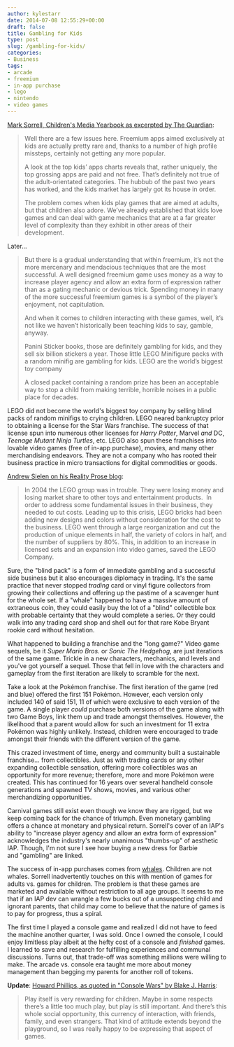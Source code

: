 ```yaml
---
author: kylestarr
date: 2014-07-08 12:55:29+00:00
draft: false
title: Gambling for Kids
type: post
slug: /gambling-for-kids/
categories:
- Business
tags:
- arcade
- freemium
- in-app purchase
- lego
- nintendo
- video games
---
```


[Mark Sorrell, Children's Media Yearbook as excerpted by The Guardian](http://www.theguardian.com/technology/2014/jul/08/freemium-games-children-in-app-purchases):

> Well there are a few issues here. Freemium apps aimed exclusively at kids are actually pretty rare and, thanks to a number of high profile missteps, certainly not getting any more popular.
>
> A look at the top kids’ apps charts reveals that, rather uniquely, the top grossing apps are paid and not free. That’s definitely not true of the adult-orientated categories. The hubbub of the past two years has worked, and the kids market has largely got its house in order.
>
> The problem comes when kids play games that are aimed at adults, but that children also adore. We’ve already established that kids love games and can deal with game mechanics that are at a far greater level of complexity than they exhibit in other areas of their development.

Later…

> But there is a gradual understanding that within freemium, it’s not the more mercenary and mendacious techniques that are the most successful. A well designed freemium game uses money as a way to increase player agency and allow an extra form of expression rather than as a gating mechanic or devious trick. Spending money in many of the more successful freemium games is a symbol of the player’s enjoyment, not capitulation.
>
> And when it comes to children interacting with these games, well, it’s not like we haven’t historically been teaching kids to say, gamble, anyway.
>
> Panini Sticker books, those are definitely gambling for kids, and they sell six billion stickers a year. Those little LEGO Minifigure packs with a random minifig are gambling for kids. LEGO are the world’s biggest toy company
>
> A closed packet containing a random prize has been an acceptable way to stop a child from making terrible, horrible noises in a public place for decades.

LEGO did not become the world's biggest toy company by selling blind packs of random minifigs to crying children. LEGO neared bankruptcy prior to obtaining a license for the Star Wars franchise. The success of that license spun into numerous other licenses for _Harry Potter_, Marvel _and_ DC, _Teenage Mutant Ninja Turtles_, etc. LEGO also spun these franchises into lovable video games (free of in-app purchase), movies, and many other merchandising endeavors. They are not a company who has rooted their business practice in micro transactions for digital commodities or goods.

[Andrew Sielen on his Reality Prose blog](http://therealityprose.wordpress.com/2013/01/17/what_happened_with_lego/):

> In 2004 the LEGO group was in trouble. They were losing money and losing market share to other toys and entertainment products.  In order to address some fundamental issues in their business, they needed to cut costs. Leading up to this crisis, LEGO bricks had been adding new designs and colors without consideration for the cost to the business. LEGO went through a large reorganization and cut the production of unique elements in half, the variety of colors in half, and the number of suppliers by 80%. This, in addition to an increase in licensed sets and an expansion into video games, saved the LEGO Company.

Sure, the "blind pack" is a form of immediate gambling and a successful side business but it also encourages diplomacy in trading. It's the same practice that never stopped _trading_ card or vinyl figure collectors from growing their collections and offering up the pastime of a scavenger hunt for the whole set. If a "whale" happened to have a massive amount of extraneous coin, they could easily buy the lot of a "blind" collectible box with probable certainty that they would complete a series. Or they could walk into any trading card shop and shell out for that rare Kobe Bryant rookie card without hesitation.

What happened to building a franchise and the "long game?" Video game sequels, be it _Super Mario Bros._ or _Sonic The Hedgehog_, are just iterations of the same game. Trickle in a new characters, mechanics, and levels and you've got yourself a sequel. Those that fell in love with the characters and gameplay from the first iteration are likely to scramble for the next.

Take a look at the Pokémon franchise. The first iteration of the game (red and blue) offered the first 151 Pokémon. However, each version only included 140 of said 151, 11 of which were exclusive to each version of the game. A single player _could_ purchase both versions of the game along with two Game Boys, link them up and trade amongst themselves. However, the likelihood that a parent would allow for such an investment for 11 extra Pokémon was highly unlikely. Instead, children were encouraged to trade amongst their friends with the different version of the game.

This crazed investment of time, energy and community built a sustainable franchise... from collectibles. Just as with trading cards or any other expanding collectible sensation, offering more collectibles was an opportunity for more revenue; therefore, more and more Pokémon were created. This has continued for 16 years over several handheld console generations and spawned TV shows, movies, and various other merchandizing opportunities.

Carnival games still exist even though we know they are rigged, but we keep coming back for the chance of triumph. Even monetary gambling offers a chance at monetary and physical return. Sorrell's cover of an IAP's ability to "increase player agency and allow an extra form of expression" acknowledges the industry's nearly unanimous "thumbs-up" of aesthetic IAP. Though, I'm not sure I see how buying a new dress for Barbie and "gambling" are linked.

The success of in-app purchases comes from [whales](http://www.gamesindustry.biz/articles/2014-06-27-ustwo-monument-valley-left-money-on-the-table-with-premium-price). Children are not whales. Sorrell inadvertently touches on this with mention of games for adults vs. games for children. The problem is that these games are marketed and available without restriction to all age groups. It seems to me that if an IAP dev can wrangle a few bucks out of a unsuspecting child and ignorant parents, that child may come to believe that the nature of games is to pay for progress, thus a spiral.

The first time I played a console game and realized I did not have to feed the machine another quarter, I was sold. Once I owned the console, I could enjoy limitless play albeit at the hefty cost of a console and _finished_ games. I learned to save and research for fulfilling experiences and communal discussions. Turns out, that trade-off was something millions were willing to make. The arcade vs. console era taught me more about money management than begging my parents for another roll of tokens.

**Update**: [Howard Phillips, as quoted in "Console Wars" by Blake J. Harris](https://itunes.apple.com/WebObjects/MZStore.woa/wa/viewBook?id=718597648):

> Play itself is very rewarding for children. Maybe in some respects there’s a little too much play, but play is still important. And there’s this whole social opportunity, this currency of interaction, with friends, family, and even strangers. That kind of attitude extends beyond the playground, so I was really happy to be expressing that aspect of games.
